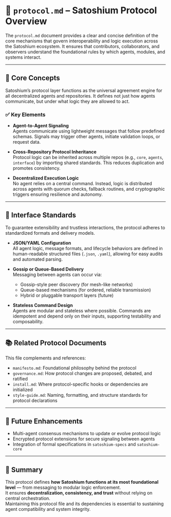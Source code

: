 # 📡 `protocol.md` – Satoshium Protocol Overview

The `protocol.md` document provides a clear and concise definition of the core mechanisms that govern interoperability and logic execution across the Satoshium ecosystem. It ensures that contributors, collaborators, and observers understand the foundational rules by which agents, modules, and systems interact.

---

## 🔧 Core Concepts

Satoshium’s protocol layer functions as the universal agreement engine for all decentralized agents and repositories. It defines not just how agents communicate, but under what logic they are allowed to act.

### ✅ Key Elements

- **Agent-to-Agent Signaling**  
  Agents communicate using lightweight messages that follow predefined schemas. Signals may trigger other agents, initiate validation loops, or request data.

- **Cross-Repository Protocol Inheritance**  
  Protocol logic can be inherited across multiple repos (e.g., `core`, `agents`, `interface`) by importing shared standards. This reduces duplication and promotes consistency.

- **Decentralized Execution Logic**  
  No agent relies on a central command. Instead, logic is distributed across agents with quorum checks, fallback routines, and cryptographic triggers ensuring resilience and autonomy.

---

## 🧩 Interface Standards

To guarantee extensibility and trustless interactions, the protocol adheres to standardized formats and delivery models.

- **JSON/YAML Configuration**  
  All agent logic, message formats, and lifecycle behaviors are defined in human-readable structured files (`.json`, `.yaml`), allowing for easy audits and automated parsing.

- **Gossip or Queue-Based Delivery**  
  Messaging between agents can occur via:
  - Gossip-style peer discovery (for mesh-like networks)
  - Queue-based mechanisms (for ordered, reliable transmission)
  - Hybrid or pluggable transport layers (future)

- **Stateless Command Design**  
  Agents are modular and stateless where possible. Commands are idempotent and depend only on their inputs, supporting testability and composability.

---

## 📚 Related Protocol Documents

This file complements and references:

- `manifesto.md`: Foundational philosophy behind the protocol
- `governance.md`: How protocol changes are proposed, debated, and ratified
- `install.md`: Where protocol-specific hooks or dependencies are initialized
- `style-guide.md`: Naming, formatting, and structure standards for protocol declarations

---

## 🔭 Future Enhancements

- Multi-agent consensus mechanisms to update or evolve protocol logic
- Encrypted protocol extensions for secure signaling between agents
- Integration of formal specifications in `satoshium-specs` and `satoshium-core`

---

## 📌 Summary

This protocol defines **how Satoshium functions at its most foundational level** — from messaging to modular logic enforcement.  
It ensures **decentralization, consistency, and trust** without relying on central orchestration.  
Maintaining this protocol file and its dependencies is essential to sustaining agent compatibility and system integrity.
